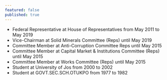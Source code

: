 ```yaml
---
featured: false
published: true
---
```

* Federal Representative at House of Representatives from May 2011 to May 2019
* Vice-Chairman at Solid Minerals Committee (Reps) until May 2019
* Committee Member at Anti-Corruption Committee Reps until May 2015
* Committee Member at Capital Market & Institutions Committee (Reps) until May 2015
* Committee Member at Works Committee (Reps) until May 2015
* Student at University of Jos from 2000 to 2002
* Student at GOVT.SEC.SCH.OTUKPO from 1977 to 1982

